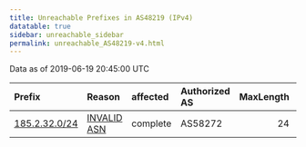 ```yaml
---
title: Unreachable Prefixes in AS48219 (IPv4)
datatable: true
sidebar: unreachable_sidebar
permalink: unreachable_AS48219-v4.html
---
```


Data as of 2019-06-19 20:45:00 UTC


<div class="datatable-begin"></div>

| Prefix                                               | Reason                                                                                               | affected   | Authorized AS   |   MaxLength | Anchor                                         |   unreachable /24s |
|:-----------------------------------------------------|:-----------------------------------------------------------------------------------------------------|:-----------|:----------------|------------:|:-----------------------------------------------|-------------------:|
| [185.2.32.0/24](https://stat.ripe.net/185.2.32.0/24) | [INVALID ASN](https://rpki-validator.ripe.net/announcement-preview?asn=AS48219&prefix=185.2.32.0/24) | complete   | AS58272         |          24 | [RIPE](unreachable_RIPE_NCC_RPKI_Root-v4.html) |                  1 |

<div class="datatable-end"></div>